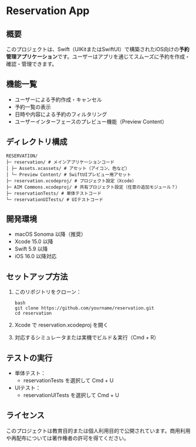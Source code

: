 # Reservation App

## 概要

このプロジェクトは、Swift（UIKitまたはSwiftUI）で構築されたiOS向けの**予約管理アプリケーション**です。ユーザーはアプリを通じてスムーズに予約を作成・確認・管理できます。

## 機能一覧

- ユーザーによる予約作成・キャンセル
- 予約一覧の表示
- 日時や内容による予約のフィルタリング
- ユーザーインターフェースのプレビュー機能（Preview Content）

## ディレクトリ構成

```
RESERVATION/
├─ reservation/ # メインアプリケーションコード
│ ├─ Assets.xcassets/ # アセット（アイコン、色など）
│ └─ Preview Content/ # SwiftUIプレビュー用アセット
├─ reservation.xcodeproj/ # プロジェクト設定（Xcode）
├─ AIM Commons.xcodeproj/ # 共有プロジェクト設定（任意の追加モジュール？）
├─ reservationTests/ # 単体テストコード
└─ reservationUITests/ # UIテストコード
```


## 開発環境

- macOS Sonoma 以降（推奨）
- Xcode 15.0 以降
- Swift 5.9 以降
- iOS 16.0 以降対応

## セットアップ方法

1. このリポジトリをクローン：
   ```
   bash
   git clone https://github.com/yourname/reservation.git
   cd reservation
   ```
2. Xcode で reservation.xcodeproj を開く

3. 対応するシミュレータまたは実機でビルド＆実行（Cmd + R）

## テストの実行

- 単体テスト：
    - reservationTests を選択して Cmd + U
- UIテスト：
    - reservationUITests を選択して Cmd + U

## ライセンス
このプロジェクトは教育目的または個人利用目的で公開されています。商用利用や再配布については著作権者の許可を得てください。
